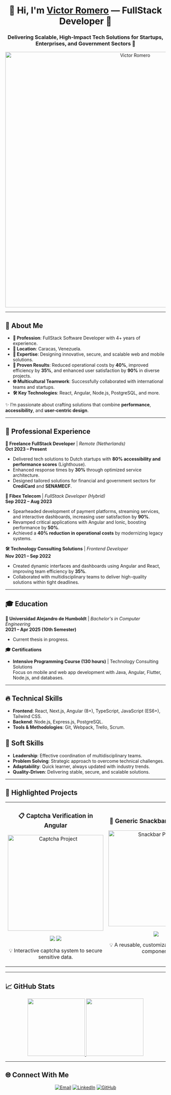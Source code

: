 <div align="center">
  <h1>👋 Hi, I'm <a href="https://www.linkedin.com/in/romerovictordev/">Victor Romero</a> — FullStack Developer 🚀</h1>
  <h3>Delivering Scalable, High-Impact Tech Solutions for Startups, Enterprises, and Government Sectors 🌟</h3>
  <img src="https://github.com/RomeroSz/RomeroSz/assets/94831223/9dc3b87a-5b55-4521-9b31-b82ecbdcd90d" alt="Victor Romero" width="800"/>
</div>

---

## 🌟 About Me  

- **🔧 Profession**: FullStack Software Developer with 4+ years of experience.  
- **📍 Location**: Caracas, Venezuela.  
- **💼 Expertise**: Designing innovative, secure, and scalable web and mobile solutions.  
- **🚀 Proven Results**: Reduced operational costs by **40%**, improved efficiency by **35%**, and enhanced user satisfaction by **90%** in diverse projects.  
- **🌐 Multicultural Teamwork**: Successfully collaborated with international teams and startups.  
- **🛠️ Key Technologies**: React, Angular, Node.js, PostgreSQL, and more.  

✨ I’m passionate about crafting solutions that combine **performance**, **accessibility**, and **user-centric design**.

---

## 💼 Professional Experience  

**🎯 Freelance FullStack Developer** | *Remote (Netherlands)*  
**Oct 2023 – Present**  
- Delivered tech solutions to Dutch startups with **80% accessibility and performance scores** (Lighthouse).  
- Enhanced response times by **30%** through optimized service architecture.  
- Designed tailored solutions for financial and government sectors for **CrediCard** and **SENAMECF**.  

**📡 Fibex Telecom** | *FullStack Developer (Hybrid)*  
**Sep 2022 – Aug 2023**  
- Spearheaded development of payment platforms, streaming services, and interactive dashboards, increasing user satisfaction by **90%**.  
- Revamped critical applications with Angular and Ionic, boosting performance by **50%**.  
- Achieved a **40% reduction in operational costs** by modernizing legacy systems.  

**🛠️ Technology Consulting Solutions** | *Frontend Developer*  
**Nov 2021 – Sep 2022**  
- Created dynamic interfaces and dashboards using Angular and React, improving team efficiency by **35%**.  
- Collaborated with multidisciplinary teams to deliver high-quality solutions within tight deadlines.  

---

## 🎓 Education  

**📘 Universidad Alejandro de Humboldt** | *Bachelor's in Computer Engineering*  
**2021 – Apr 2025 (10th Semester)**  
- Current thesis in progress.  

**🎓 Certifications**  
- **Intensive Programming Course (130 hours)** | Technology Consulting Solutions  
  Focus on mobile and web app development with Java, Angular, Flutter, Node.js, and databases.  

---

## 🔥 Technical Skills  

- **Frontend**: React, Next.js, Angular (8+), TypeScript, JavaScript (ES6+), Tailwind CSS.  
- **Backend**: Node.js, Express.js, PostgreSQL.  
- **Tools & Methodologies**: Git, Webpack, Trello, Scrum.  

## 🌟 Soft Skills  

- **Leadership**: Effective coordination of multidisciplinary teams.  
- **Problem Solving**: Strategic approach to overcome technical challenges.  
- **Adaptability**: Quick learner, always updated with industry trends.  
- **Quality-Driven**: Delivering stable, secure, and scalable solutions.  

---

## 🚀 Highlighted Projects  

<table>
<tr>
<td align="center" width="50%">
  <h3>📋 Captcha Verification in Angular</h3>
  <a href="https://github.com/RomeroSz/SimpleCaptcha" target="_blank">
    <img src="https://github.com/RomeroSz/RomeroSz/assets/94831223/80f0cb0d-2828-4537-8ec6-38b368266dc7" alt="Captcha Project" width="300"/>
  </a>
  <p>
    <a href="https://github.com/RomeroSz/SimpleCaptcha" target="_blank"><img src="https://img.shields.io/badge/-GitHub%20Code-black?style=for-the-badge&logo=github"></a>
    <a href="https://www.npmjs.com/package/captcha-thomas" target="_blank"><img src="https://img.shields.io/badge/-View%20on%20NPM-orange?style=for-the-badge&logo=npm"></a>
  </p>
  <p>💡 Interactive captcha system to secure sensitive data.</p>
</td>
<td align="center" width="50%">
  <h3>💬 Generic Snackbar Component</h3>
  <a href="https://github.com/RomeroSz/GenericSnackBar" target="_blank">
    <img src="https://github.com/RomeroSz/RomeroSz/assets/94831223/05cf05eb-2ba9-4fe4-ad6f-874ce1189c1a" alt="Snackbar Project" width="300"/>
  </a>
  <p>
    <a href="https://github.com/RomeroSz/GenericSnackBar" target="_blank"><img src="https://img.shields.io/badge/-GitHub%20Code-blue?style=for-the-badge&logo=github"></a>
  </p>
  <p>💡 A reusable, customizable notification component.</p>
</td>
</tr>
</table>

---

## 📈 GitHub Stats  

<p align="center">
  <a href="https://github.com/RomeroSz">
    <img height="180em" src="https://github-readme-stats-eight-theta.vercel.app/api?username=RomeroSz&show_icons=true&theme=radical&include_all_commits=true&count_private=true"/>
    <img height="180em" src="https://github-readme-stats-eight-theta.vercel.app/api/top-langs/?username=RomeroSz&layout=compact&langs_count=8&theme=radical"/>
  </a>
</p>

---

## 🌐 Connect With Me  

<p align="center">
  <a href="mailto:romerovictordev@gmail.com"><img src="https://img.shields.io/badge/Email-D14836?style=for-the-badge&logo=gmail&logoColor=white" alt="Email"></a>
  <a href="https://www.linkedin.com/in/romerovictordev/"><img src="https://img.shields.io/badge/LinkedIn-0077B5?style=for-the-badge&logo=linkedin&logoColor=white" alt="LinkedIn"></a>
  <a href="https://github.com/RomeroSz"><img src="https://img.shields.io/badge/GitHub-100000?style=for-the-badge&logo=github&logoColor=white" alt="GitHub"></a>
</p>
